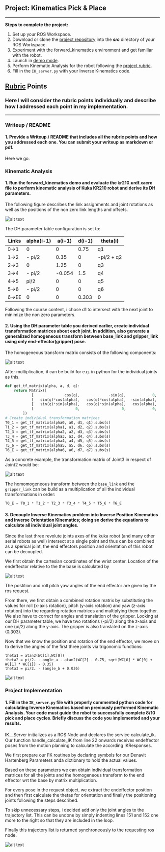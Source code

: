 ## Project: Kinematics Pick & Place

---


**Steps to complete the project:**


1. Set up your ROS Workspace.
2. Download or clone the [project repository](https://github.com/udacity/RoboND-Kinematics-Project) into the ***src*** directory of your ROS Workspace.
3. Experiment with the forward_kinematics environment and get familiar with the robot.
4. Launch in [demo mode](https://classroom.udacity.com/nanodegrees/nd209/parts/7b2fd2d7-e181-401e-977a-6158c77bf816/modules/8855de3f-2897-46c3-a805-628b5ecf045b/lessons/91d017b1-4493-4522-ad52-04a74a01094c/concepts/ae64bb91-e8c4-44c9-adbe-798e8f688193).
5. Perform Kinematic Analysis for the robot following the [project rubric](https://review.udacity.com/#!/rubrics/972/view).
6. Fill in the `IK_server.py` with your Inverse Kinematics code.


[//]: # (Image References)

[image1]: ./misc_images/schemata.jpg
[imaget23]: ./misc_images/transform_2_3.png
[imagetht]: ./misc_images/ht_components.png
[imaget]: ./misc_images/homogeneoustransform.jpg
[image_wc]: ./misc_images/image-4.png
[image2]: ./misc_images/ik_angles.png
[image3]: ./misc_images/misc2.png

## [Rubric](https://review.udacity.com/#!/rubrics/972/view) Points
### Here I will consider the rubric points individually and describe how I addressed each point in my implementation.

---
### Writeup / README

#### 1. Provide a Writeup / README that includes all the rubric points and how you addressed each one.  You can submit your writeup as markdown or pdf.

Here we go.

### Kinematic Analysis
#### 1. Run the forward_kinematics demo and evaluate the kr210.urdf.xacro file to perform kinematic analysis of Kuka KR210 robot and derive its DH parameters.

The following figure describes the link assignments and joint rotations as well as the positions of the non zero link lengths and offsets.

![alt text][image1]

The DH parameter table configuration is set to:

Links | alpha(i-1) | a(i-1) | d(i-1) | theta(i)
--- | --- | --- | --- | ---
0->1 | 0 | 0 | 0.75 | q1
1->2 | - pi/2 | 0.35 | 0 | -pi/2 + q2
2->3 | 0 | 1.25 | 0 | q3
3->4 |  - pi/2 | -0.054 | 1.5 | q4
4->5 | pi/2 | 0 | 0 | q5
5->6 | - pi/2 | 0 | 0 | q6
6->EE | 0 | 0 | 0.303 | 0

Following the course content, i chose d1 to intersect with the next joint to minimize the non zero parameters.

#### 2. Using the DH parameter table you derived earlier, create individual transformation matrices about each joint. In addition, also generate a generalized homogeneous transform between base_link and gripper_link using only end-effector(gripper) pose.
The homogeneous transform matrix consists of the following components:

![alt text][imagetht]

After multiplication, it can be build for e.g. in python for the individual joints as this.

```python
def get_tf_matrix(alpha, a, d, q):
    return Matrix([
            [              cos(q),             -sin(q),            0,               a],
            [   sin(q)*cos(alpha),   cos(q)*cos(alpha),  -sin(alpha),   -sin(alpha)*d],
            [   sin(q)*sin(alpha),   cos(q)*sin(alpha),   cos(alpha),    cos(alpha)*d],
            [                   0,                   0,            0,               1]
        ])
# Create individual transformation matrices
T0_1 = get_tf_matrix(alpha0, a0, d1, q1).subs(s)
T1_2 = get_tf_matrix(alpha1, a1, d2, q2).subs(s)
T2_3 = get_tf_matrix(alpha2, a2, d3, q3).subs(s)
T3_4 = get_tf_matrix(alpha3, a3, d4, q4).subs(s)
T4_5 = get_tf_matrix(alpha4, a4, d5, q5).subs(s)
T5_6 = get_tf_matrix(alpha5, a5, d6, q6).subs(s)
T6_E = get_tf_matrix(alpha6, a6, d7, q7).subs(s)
```

As a concrete example, the transformation matrix of Joint3 in respect of Joint2 would be:

![alt text][imaget23]



The homomogeneous transform between the `base_link` and the `gripper_link` can be build as a multiplication of all the individual transformations in order:

```python
T0_E = T0_1 * T1_2 * T2_3 * T3_4 * T4_5 * T5_6 * T6_E
```

#### 3. Decouple Inverse Kinematics problem into Inverse Position Kinematics and inverse Orientation Kinematics; doing so derive the equations to calculate all individual joint angles.
Since the last three revolute joints axes of the kuka robot (and many other serial robots as well) intersect at a single point and thus can be combined as a sperical joint, the end effectors position and orientation of this robot can be decoupled.

We first obtain the cartesian coordinates of the wrist center.
Location of the endeffector relative to the the base is calculated by

![alt text][image_wc]

The postition and roll pitch yaw angles of the end effector are given by the ros request.

From there, we first obtain a combined rotation matrix by substituting the values for roll (x-axis rotation), pitch (y-axis rotation) and yaw (z-axis rotation) into the regarding rotation matrices and multiplying them together.
We also have to correct for angles and translation of the gripper. Looking at our DH parameter table, we have two rotations (-pi/2) along the z-axis and one (pi/2) along the y-axis.
The gripper is also translated on the z-axis (0.303).


Now that we know the position and rotation of the end effector, we move on to derive the angles of the first three joints via trigonomic functions:

```
theta1 = atan2(WC[1],WC[0])
theta2 = pi/2. - angle_a - atan2(WC[2] - 0.75, sqrt(WC[0] * WC[0] + WC[1] * WC[1]) - 0.35)
theta3 = pi/2. - (angle_b + 0.036)
```
![alt text][image2]

### Project Implementation

#### 1. Fill in the `IK_server.py` file with properly commented python code for calculating Inverse Kinematics based on previously performed Kinematic Analysis. Your code must guide the robot to successfully complete 8/10 pick and place cycles. Briefly discuss the code you implemented and your results.

IK＿Server initializes as a ROS Node and declares the service calculate_ik.
Our function handle_calculate_IK from line 22 onwards receives endeffector poses from the motion planning to calculate the according IKResponses.

We first prepare our FK routines by declaring symbols for our Denavit Hartenberg Parameters anda dictionary to hold the actual values.

Based on these parameters we can obtain individual transformation matrices for all the joints and the homogeneous transform to the end effector wrt the base by matrix multiplication.

For every pose in the request object, we extract the endeffector position and then first calculate the thetas for orientation and finally the positioning joints following the steps described.

To skip unnecessary steps, i decided add only the joint angles to the trajectory list.
This can be undone by simply indenting lines 151 and 152 one more to the right so that they are included in the loop.

Finally this trajectory list is returned synchroneously to the requesting ros node.


![alt text][image3]



